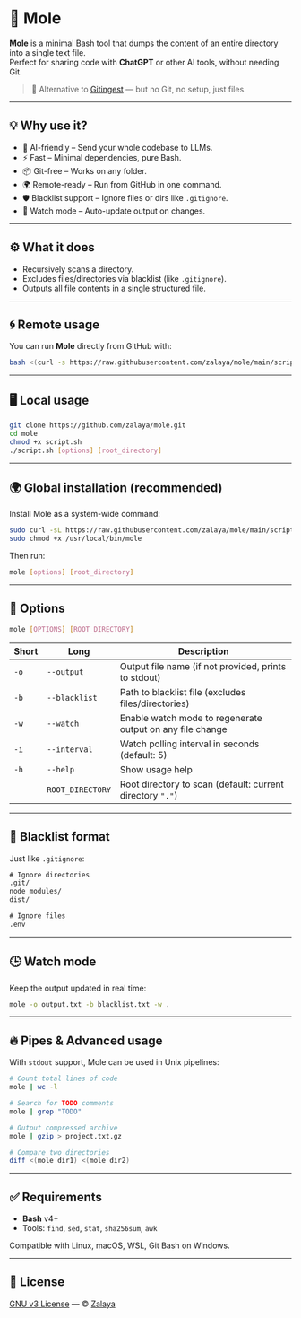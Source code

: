 # 🐲 Mole

**Mole** is a minimal Bash tool that dumps the content of an entire directory into a single text file.  
Perfect for sharing code with **ChatGPT** or other AI tools, without needing Git.

> 🔁 Alternative to [Gitingest](https://github.com/coderamp-labs/gitingest) — but no Git, no setup, just files.

---

## 💡 Why use it?

- 🧠 AI-friendly – Send your whole codebase to LLMs.
- ⚡ Fast – Minimal dependencies, pure Bash.
- 📦 Git-free – Works on any folder.
- 🌍 Remote-ready – Run from GitHub in one command.
- 🛡️ Blacklist support – Ignore files or dirs like `.gitignore`.
- 🔄 Watch mode – Auto-update output on changes.

---

## ⚙️ What it does

- Recursively scans a directory.
- Excludes files/directories via blacklist (like `.gitignore`).
- Outputs all file contents in a single structured file.

---

## 🌀 Remote usage

You can run **Mole** directly from GitHub with:

```bash
bash <(curl -s https://raw.githubusercontent.com/zalaya/mole/main/script.sh) [options] [root_directory]
```

---

## 🖥️ Local usage

```bash
git clone https://github.com/zalaya/mole.git
cd mole
chmod +x script.sh
./script.sh [options] [root_directory]
```

---

## 🌍 Global installation (recommended)

Install Mole as a system-wide command:

```bash
sudo curl -sL https://raw.githubusercontent.com/zalaya/mole/main/script.sh -o /usr/local/bin/mole
sudo chmod +x /usr/local/bin/mole
```

Then run:

```bash
mole [options] [root_directory]
```

---

## 🔧 Options

```bash
mole [OPTIONS] [ROOT_DIRECTORY]
```

| Short | Long             | Description                                               |
| ----- | ---------------- | --------------------------------------------------------- |
| `-o`  | `--output`       | Output file name (if not provided, prints to stdout)      |
| `-b`  | `--blacklist`    | Path to blacklist file (excludes files/directories)       |
| `-w`  | `--watch`        | Enable watch mode to regenerate output on any file change |
| `-i`  | `--interval`    | Watch polling interval in seconds (default: 5)             |
| `-h`  | `--help`         | Show usage help                                           |
|       | `ROOT_DIRECTORY` | Root directory to scan (default: current directory `"."`) |

---

## 🧾 Blacklist format

Just like `.gitignore`:

```txt
# Ignore directories
.git/
node_modules/
dist/

# Ignore files
.env
```

---

## 🕒 Watch mode

Keep the output updated in real time:

```bash
mole -o output.txt -b blacklist.txt -w .
```

---

## 🔥 Pipes & Advanced usage

With `stdout` support, Mole can be used in Unix pipelines:

```bash
# Count total lines of code
mole | wc -l

# Search for TODO comments
mole | grep "TODO"

# Output compressed archive
mole | gzip > project.txt.gz

# Compare two directories
diff <(mole dir1) <(mole dir2)
```

---

## ✅ Requirements

* **Bash** v4+
* Tools: `find`, `sed`, `stat`, `sha256sum`, `awk`

Compatible with Linux, macOS, WSL, Git Bash on Windows.

---

## 📘 License

[GNU v3 License](https://github.com/zalaya/mole/blob/main/LICENSE) — © [Zalaya](https://github.com/zalaya)
